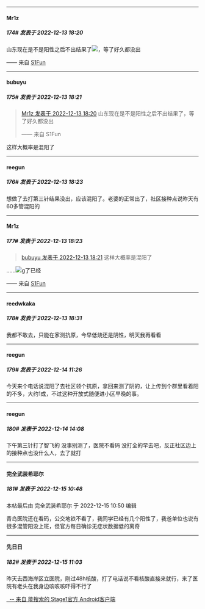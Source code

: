 

*****

####  Mr1z  
##### 174#       发表于 2022-12-13 18:20

山东现在是不是阳性之后不出结果了<img src="https://static.saraba1st.com/image/smiley/face2017/004.gif" referrerpolicy="no-referrer">，等了好久都没出

—— 来自 [S1Fun](https://s1fun.koalcat.com)

*****

####  bubuyu  
##### 175#       发表于 2022-12-13 18:21

<blockquote><a href="httphttps://bbs.saraba1st.com/2b/forum.php?mod=redirect&amp;goto=findpost&amp;pid=58924192&amp;ptid=2056123" target="_blank">Mr1z 发表于 2022-12-13 18:20</a>
山东现在是不是阳性之后不出结果了，等了好久都没出

—— 来自 S1Fun</blockquote>
这样大概率是混阳了

*****

####  reegun  
##### 176#       发表于 2022-12-13 18:23

想做了去打第三针结果没出，应该混阳了。老婆的正常出了，社区接种点说昨天有60多管混阳的

*****

####  Mr1z  
##### 177#       发表于 2022-12-13 18:23

<blockquote><a href="httphttps://bbs.saraba1st.com/2b/forum.php?mod=redirect&amp;goto=findpost&amp;pid=58924198&amp;ptid=2056123" target="_blank">bubuyu 发表于 2022-12-13 18:21</a>
这样大概率是混阳了</blockquote>
……<img src="https://static.saraba1st.com/image/smiley/face2017/002.png" referrerpolicy="no-referrer">g了已经

—— 来自 [S1Fun](https://s1fun.koalcat.com)



*****

####  reedwkaka  
##### 178#       发表于 2022-12-13 18:31

我都不敢去，只能在家测抗原，今早低烧还是阴性，明天我再看看



*****

####  reegun  
##### 179#       发表于 2022-12-14 11:26

今天来个电话说混阳了去社区领个抗原，拿回来测了阴的，让上传到个群里看着阳的不多，大约1成，不过这种开放式随便进小区早晚的事。



*****

####  reegun  
##### 180#       发表于 2022-12-14 14:08

下午第三针打了智飞的
没事别测了，医院不看码
没打全的早去吧，反正社区边上的接种点也没什么人，去了就打



*****

####  完全武装希耶尔  
##### 181#       发表于 2022-12-15 10:48

 本帖最后由 完全武装希耶尔 于 2022-12-15 10:50 编辑 

青岛医院还在看码，公交地铁不看了，我同学已经有几个阳性了，我爸单位也说有很多混管阳没上班，但官方每日确诊无症状数据低的离奇



*****

####  先日日  
##### 182#       发表于 2022-12-15 11:03

昨天去西海岸区立医院，刚过48h核酸，打了电话说不看核酸直接来就行，来了医院有老头在我身边咳咳咳吓得不行了

[  -- 来自 能搜索的 Stage1官方 Android客户端](https://www.coolapk.com/apk/140634)

